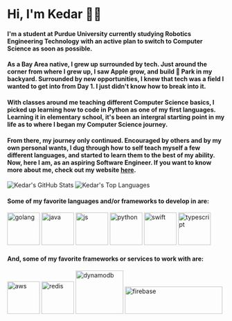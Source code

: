 <!--
**kedarabhyankar/kedarabhyankar** is a ✨ _special_ ✨ repository because its `README.md` (this file) appears on your GitHub profile.
-->

# Hi, I'm Kedar 🤟🏽

#### I'm a student at Purdue University currently studying Robotics Engineering Technology with an active plan to switch to Computer Science as soon as possible.
#### As a Bay Area native, I grew up surrounded by tech. Just around the corner from where I grew up, I saw Apple grow, and build  Park in my backyard. Surrounded by new opportunities, I knew that tech was a field I wanted to get into from Day 1. I just didn't know how to break into it.
#### With classes around me teaching different Computer Science basics, I picked up learning how to code in Python as one of my first languages. Learning it in elementary school, it's been an intergral starting point in my life as to where I began my Computer Science journey. 
#### From there, my journey only continued. Encouraged by others and by my own personal wants, I dug through how to self teach myself a few different languages, and started to learn them to the best of my ability. Now, here I am, as an aspiring Software Engineer. If you want to know more about me, check out my website <a href src="https://kedarabhyankar.me/index.html">here</a>.

![Kedar's GitHub Stats](https://github-readme-stats.vercel.app/api?username=kedarabhyankar&show_icons=true&theme=tokyonight)
![Kedar's Top Languages](https://github-readme-stats.vercel.app/api/top-langs/?username=kedarabhyankar&layout=compact&theme=tokyonight&hide=css,html)

#### Some of my favorite languages and/or frameworks to develop in are:

<p align="left">
 <img src="https://devicons.github.io/devicon/devicon.git/icons/go/go-original.svg" alt="golang" width="75" height="75"/></img>
 <img src="https://devicons.github.io/devicon/devicon.git/icons/java/java-original-wordmark.svg" alt="java" width="75" height="75"/></img>
 <img src="https://devicons.github.io/devicon/devicon.git/icons/javascript/javascript-original.svg" alt="js" width="75" height="75"/></img>
 <img src="https://devicons.github.io/devicon/devicon.git/icons/python/python-original.svg" alt="python" width="75" height="75"/></img>
 <img src="https://devicons.github.io/devicon/devicon.git/icons/swift/swift-original.svg" alt="swift" width="75" height="75"/></img>
 <img src="https://devicons.github.io/devicon/devicon.git/icons/typescript/typescript-original.svg" alt="typescript" width="75" height="75"/></img>
</p> 

#### And, some of my favorite frameworks or services to work with are:

<p align="left">
  <img src="https://devicons.github.io/devicon/devicon.git/icons/amazonwebservices/amazonwebservices-original-wordmark.svg" alt="aws" width="75" height="75"/>
  <img src="https://devicons.github.io/devicon/devicon.git/icons/redis/redis-original.svg" alt="redis" width="75" height="75"/>
  <img src="https://upload.wikimedia.org/wikipedia/commons/thumb/f/fd/DynamoDB.png/220px-DynamoDB.png" alt="dynamodb" width="110" height="100"/>
  <img src="https://upload.wikimedia.org/wikipedia/commons/thumb/3/37/Firebase_Logo.svg/500px-Firebase_Logo.svg.png" alt="firebase" width="225" height="63"/>
</p>




